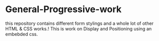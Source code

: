 # General-Progressive-work
this repository contains different form stylings and a whole lot of other HTML &amp; CSS works.!
This is work on Display and Positioning using an embebded css.
